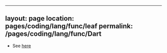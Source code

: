 
---
layout: page
location: pages/coding/lang/func/leaf
permalink: /pages/coding/lang/func/Dart
---

- See [here](/pages/coding/tools/flutter/Dart)
